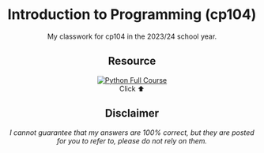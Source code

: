 <div align="center">

# Introduction to Programming (cp104)
My classwork for cp104 in the 2023/24 school year.

## Resource
[![Python Full Course](https://m.media-amazon.com/images/M/MV5BYzQxMWU0OTktOTc4NS00MGE0LWE1MWMtNmRlN2QwZGFhMjBkXkEyXkFqcGc@._V1_.jpg)](https://www.youtube.com/watch?v=ix9cRaBkVe0)<br/>
Click ⬆️

## Disclaimer
*I cannot guarantee that my answers are 100% correct, but they are posted for you to refer to, please do not rely on them.*
